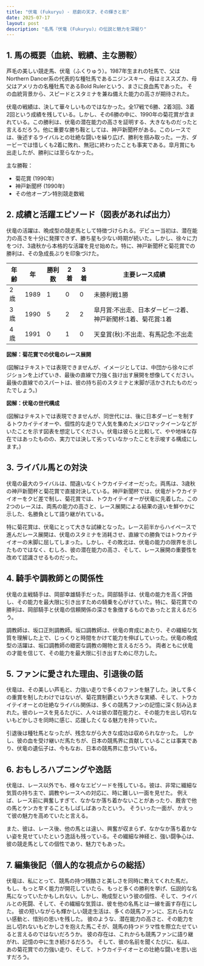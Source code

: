 ```yaml
---
title: "伏竜 (Fukuryu) - 悲劇の天才、その輝きと影"
date: 2025-07-17
layout: post
description: "名馬『伏竜 (Fukuryu)』の伝説と魅力を深堀り"
---
```


## 1. 馬の概要（血統、戦績、主な勝鞍）

芦毛の美しい競走馬、伏竜（ふくりゅう）。1987年生まれの牡馬で、父はNorthern Dancer系の代表的な種牡馬であるニジンスキー、母はミススズカ、母父はアメリカの名種牡馬であるBold Rulerという、まさに良血馬であった。  その血統背景から、スピードとスタミナを兼ね備えた能力の高さが期待された。

伏竜の戦績は、決して華々しいものではなかった。全17戦で6勝、2着3回、3着2回という成績を残している。しかし、その6勝の中に、1990年の菊花賞が含まれている。この勝利は、伏竜の潜在能力の高さを証明する、大きなものだったと言えるだろう。他に重要な勝ち鞍としては、神戸新聞杯がある。このレースでは、後述するライバルとの壮絶な闘いを繰り広げ、勝利を掴み取った。一方、ダービーでは惜しくも2着に敗れ、無冠に終わったことも事実である。皐月賞にも出走したが、勝利には至らなかった。

主な勝鞍：

* 菊花賞 (1990年)
* 神戸新聞杯 (1990年)
* その他オープン特別競走数戦


## 2. 成績と活躍エピソード（図表があれば出力）

伏竜の活躍は、晩成型の競走馬として特徴づけられる。デビュー当初は、潜在能力の高さを十分に発揮できず、勝ち星も少ない時期が続いた。しかし、徐々に力をつけ、3歳秋から本格的な活躍を見せ始めた。特に、神戸新聞杯と菊花賞での勝利は、その急成長ぶりを印象づけた。

| 年齢 | 年 | 勝利数 | 2着 | 3着 | 主要レース成績 |
|---|---|---|---|---|---|
| 2歳 | 1989 | 1 | 0 | 0 | 未勝利戦1勝 |
| 3歳 | 1990 | 5 | 2 | 2 | 皐月賞:不出走、日本ダービー:2着、神戸新聞杯:1着、菊花賞:1着 |
| 4歳 | 1991 | 0 | 1 | 0 | 天皇賞(秋):不出走、有馬記念:不出走 |


**図解：菊花賞での伏竜のレース展開**

(図解はテキストでは表現できませんが、イメージとしては、中団から徐々にポジションを上げていき、最後の直線で力強く抜け出す展開を想像してください。最後の直線でのスパートは、彼の持ち前のスタミナと末脚が活かされたものだったでしょう。)

**図解：伏竜の世代構成**

(図解はテキストでは表現できませんが、同世代には、後に日本ダービーを制するトウカイテイオーや、個性的な走りで人気を集めたメジロマックイーンなどがいたことを示す図表を想定してください。伏竜は彼らと比較して、やや地味な存在ではあったものの、実力では決して劣っていなかったことを示唆する構成にします。)


## 3. ライバル馬との対決

伏竜の最大のライバルは、間違いなくトウカイテイオーだった。両馬は、3歳秋の神戸新聞杯と菊花賞で直接対決している。神戸新聞杯では、伏竜がトウカイテイオーをクビ差で制し、菊花賞では、トウカイテイオーが伏竜に先着した。この2つのレースは、両馬の能力の高さと、レース展開による結果の違いを鮮やかに示した、名勝負として語り継がれている。

特に菊花賞は、伏竜にとって大きな試練となった。レース前半からハイペースで進んだレース展開は、伏竜のスタミナを消耗させ、直線での勝負ではトウカイテイオーの末脚に屈してしまった。しかし、その敗北は、伏竜の能力の限界を示したものではなく、むしろ、彼の潜在能力の高さ、そして、レース展開の重要性を改めて認識させるものだった。


## 4. 騎手や調教師との関係性

伏竜の主戦騎手は、岡部幸雄騎手だった。岡部騎手は、伏竜の能力を高く評価し、その能力を最大限に引き出すための騎乗を心がけていた。特に、菊花賞での勝利は、岡部騎手と伏竜の信頼関係の深さを象徴するものであったと言えるだろう。

調教師は、坂口正則調教師。坂口調教師は、伏竜の育成にあたり、その繊細な気質を理解した上で、じっくりと時間をかけて能力を伸ばしていった。伏竜の晩成型の活躍は、坂口調教師の緻密な調教の賜物と言えるだろう。  両者ともに伏竜の才能を信じて、その能力を最大限に引き出すために尽力した。


## 5. ファンに愛された理由、引退後の話

伏竜は、その美しい芦毛と、力強い走りで多くのファンを魅了した。決して多くの重賞を制したわけではないが、菊花賞制覇という大きな実績、そして、トウカイテイオーとの壮絶なライバル関係は、多くの競馬ファンの記憶に深く刻み込まれた。彼のレースを見るたびに、人々は彼の潜在能力と、その能力を出し切れないもどかしさを同時に感じ、応援したくなる魅力を持っていた。

引退後は種牡馬となったが、残念ながら大きな成功は収められなかった。  しかし、彼の血を受け継いだ馬たちが、日本の競馬界に貢献していることは事実であり、伏竜の遺伝子は、今もなお、日本の競馬界に息づいている。


## 6. おもしろハプニングや逸話

伏竜は、レース以外でも、様々なエピソードを残している。彼は、非常に繊細な気質の持ち主で、調教やレースへの対応に、時に難しい一面を見せた。  例えば、レース前に興奮しすぎて、なかなか落ち着かないことがあったり、厩舎で他の馬とケンカをすることもしばしばあったという。  そういった一面が、かえって彼の魅力を高めていたと言える。

また、彼は、レース後、他の馬とは違い、興奮が収まらず、なかなか落ち着かない姿を見せていたという逸話も残っている。その繊細な神経と、強い闘争心は、彼の競走馬としての個性であり、魅力でもあった。


## 7. 編集後記（個人的な視点からの総括）

伏竜は、私にとって、競馬の持つ残酷さと美しさを同時に教えてくれた馬だ。  もし、もっと早く能力が開花していたら、もっと多くの勝利を挙げ、伝説的な名馬になっていたかもしれない。しかし、晩成型という彼の個性、そして、ライバルとの死闘、そして、その繊細な気質は、彼を他の名馬とは一線を画す存在にした。  彼の短いながらも輝かしい競走生活は、多くの競馬ファンに、忘れられない感動と、惜別の思いを残した。  彼のような、潜在能力の高さと、その能力を出し切れないもどかしさを抱えた馬こそが、競馬の持つドラマ性を際立たせていると言えるのではないだろうか。 彼の存在は、これからも競馬ファンに語り継がれ、記憶の中に生き続けるだろう。  そして、彼の名前を聞くたびに、私は、あの菊花賞での力強い走り、そして、トウカイテイオーとの壮絶な闘いを思い出すだろう。
